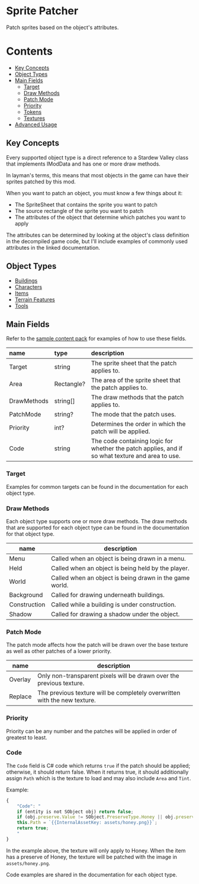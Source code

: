 # Sprite Patcher

Patch sprites based on the object's attributes.

# Contents

* [Key Concepts](#key-concepts)
* [Object Types](#object-types)
* [Main Fields](#main-fields)
    * [Target](#target)
    * [Draw Methods](#draw-methods)
    * [Patch Mode](#patch-mode)
    * [Priority](#priority)
    * [Tokens](#tokens)
    * [Textures](#textures)
* [Advanced Usage](#advanced-usage)

## Key Concepts

Every supported object type is a direct reference to a Stardew Valley class that
implements IModData and has one or more draw methods.

In layman's terms, this means that most objects in the game can have their
sprites patched by this mod.

When you want to patch an object, you must know a few things about it:

* The SpriteSheet that contains the sprite you want to patch
* The source rectangle of the sprite you want to patch
* The attributes of the object that determine which patches you want to apply

The attributes can be determined by looking at the object's class definition in
the decompiled game code, but I'll include examples of commonly used attributes
in the linked documentation.

## Object Types

* [Buildings](docs/PatchBuildings.md)
* [Characters](docs/PatchCharacters.md)
* [Items](docs/PatchItems.md)
* [Terrain Features](docs/PatchTerrainFeatures.md)
* [Tools](docs/PatchTools.md)

## Main Fields

Refer to the [sample content pack](../SpritePatcherCP) for examples of how to
use these fields.

| name        | type       | description                                                                                      |
|:------------|:-----------|:-------------------------------------------------------------------------------------------------|
| Target      | string     | The sprite sheet that the patch applies to.                                                      |
| Area        | Rectangle? | The area of the sprite sheet that the patch applies to.                                          |
| DrawMethods | string[]   | The draw methods that the patch applies to.                                                      |
| PatchMode   | string?    | The mode that the patch uses.                                                                    |
| Priority    | int?       | Determines the order in which the patch will be applied.                                         |
| Code        | string     | The code containing logic for whether the patch applies, and if so what texture and area to use. |

### Target

Examples for common targets can be found in the documentation for each object
type.

### Draw Methods

Each object type supports one or more draw methods. The draw methods that are
supported for each object type can be found in the documentation for that object
type.

| name         | description                                             |
|--------------|---------------------------------------------------------|
| Menu         | Called when an object is being drawn in a menu.         |
| Held         | Called when an object is being held by the player.      |
| World        | Called when an object is being drawn in the game world. |
| Background   | Called for drawing underneath buildings.                |
| Construction | Called while a building is under construction.          |
| Shadow       | Called for drawing a shadow under the object.           |

### Patch Mode

The patch mode affects how the patch will be drawn over the base texture as well
as other patches of a lower priority.

| name    | description                                                               |
|---------|---------------------------------------------------------------------------|
| Overlay | Only non-transparent pixels will be drawn over the previous texture.      |
| Replace | The previous texture will be completely overwritten with the new texture. |

### Priority

Priority can be any number and the patches will be applied in order of greatest
to least.

### Code

The `Code` field is C# code which returns `true` if the patch should be applied;
otherwise, it should return false. When it returns true, it should additionally
assign `Path` which is the texture to load and may also include `Area`
and `Tint`.

Example:

```js
{
    "Code": "
    if (entity is not SObject obj) return false;
    if (obj.preserve.Value != SObject.PreserveType.Honey || obj.preservedParentSheetIndex.Value == null) return false;
    this.Path = `{{InternalAssetKey: assets/honey.png}}`;
    return true;
    "
}
```

In the example above, the texture will only apply to Honey. When the item has a
preserve of Honey, the texture will be patched with the image
in `assets/honey.png`.

Code examples are shared in the documentation for each object type.